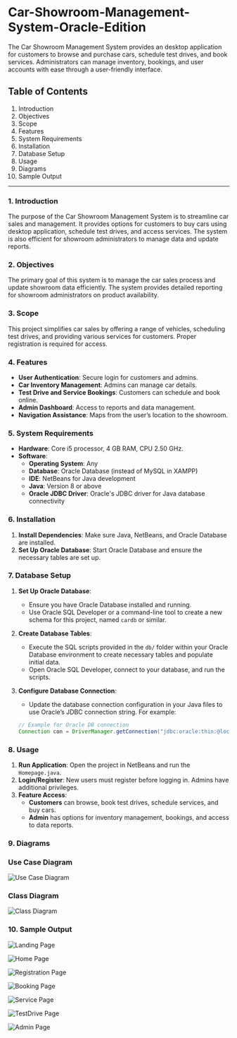# Car-Showroom-Management-System-Oracle-Edition

The Car Showroom Management System provides an desktop application for customers to browse and purchase cars, schedule test drives, and book services. Administrators can manage inventory, bookings, and user accounts with ease through a user-friendly interface.

## Table of Contents

1. Introduction
2. Objectives
3. Scope
4. Features
5. System Requirements
6. Installation
7. Database Setup
8. Usage
9. Diagrams
10. Sample Output

---

### 1. Introduction

The purpose of the Car Showroom Management System is to streamline car sales and management. It provides options for customers to buy cars using desktop application, schedule test drives, and access services. The system is also efficient for showroom administrators to manage data and update reports.

### 2. Objectives

The primary goal of this system is to manage the car sales process and update showroom data efficiently. The system provides detailed reporting for showroom administrators on product availability.

### 3. Scope

This project simplifies car sales by offering a range of vehicles, scheduling test drives, and providing various services for customers. Proper registration is required for access.

### 4. Features

- **User Authentication**: Secure login for customers and admins.
- **Car Inventory Management**: Admins can manage car details.
- **Test Drive and Service Bookings**: Customers can schedule and book online.
- **Admin Dashboard**: Access to reports and data management.
- **Navigation Assistance**: Maps from the user’s location to the showroom.

### 5. System Requirements

- **Hardware**: Core i5 processor, 4 GB RAM, CPU 2.50 GHz.
- **Software**:
    - **Operating System**: Any
    - **Database**: Oracle Database (instead of MySQL in XAMPP)
    - **IDE**: NetBeans for Java development
    - **Java**: Version 8 or above
    - **Oracle JDBC Driver**: Oracle's JDBC driver for Java database connectivity

### 6. Installation

1. **Install Dependencies**: Make sure Java, NetBeans, and Oracle Database are installed.
2. **Set Up Oracle Database**: Start Oracle Database and ensure the necessary tables are set up.

### 7. Database Setup

1. **Set Up Oracle Database**:
   - Ensure you have Oracle Database installed and running.
   - Use Oracle SQL Developer or a command-line tool to create a new schema for this project, named `cardb` or similar.

2. **Create Database Tables**:
   - Execute the SQL scripts provided in the `db/` folder within your Oracle Database environment to create necessary tables and populate initial data.
   - Open Oracle SQL Developer, connect to your database, and run the scripts.

3. **Configure Database Connection**:
   - Update the database connection configuration in your Java files to use Oracle’s JDBC connection string. For example:

   ```java
   // Example for Oracle DB connection
   Connection con = DriverManager.getConnection("jdbc:oracle:thin:@localhost:1521:xe", "username", "password");
   
### 8. Usage

1. **Run Application**: Open the project in NetBeans and run the `Homepage.java`.
2. **Login/Register**: New users must register before logging in. Admins have additional privileges.
3. **Feature Access**:
    - **Customers** can browse, book test drives, schedule services, and buy cars.
    - **Admin** has options for inventory management, bookings, and access to data reports.
  
### 9. Diagrams

### Use Case Diagram

![Use Case Diagram](docs/usecase.png)

### Class Diagram

![Class Diagram](docs/systemdesign.jpg)

### 10. Sample Output

![Landing Page](docs/landingpage.png)

![Home Page](docs/homepage.png)

![Registration Page](docs/registration.png)

![Booking Page](docs/booking.png)

![Service Page](docs/service.png)

![TestDrive Page](docs/testdrive.png)

![Admin Page](docs/adminpage.png)

